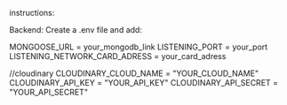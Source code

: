 instructions:

Backend:
Create a .env file and add:

MONGOOSE_URL = your_mongodb_link
LISTENING_PORT = your_port
LISTENING_NETWORK_CARD_ADRESS = your_card_adress

//cloudinary
CLOUDINARY_CLOUD_NAME = "YOUR_CLOUD_NAME"
CLOUDINARY_API_KEY = "YOUR_API_KEY"
CLOUDINARY_API_SECRET = "YOUR_API_SECRET"
